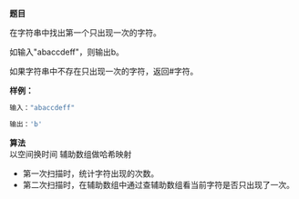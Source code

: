 **题目**  

在字符串中找出第一个只出现一次的字符。

如输入"abaccdeff"，则输出b。

如果字符串中不存在只出现一次的字符，返回#字符。

**样例：**
```python
输入："abaccdeff"

输出：'b'
```

**算法**    
以空间换时间
辅助数组做哈希映射

- 第一次扫描时，统计字符出现的次数。
- 第二次扫描时，在辅助数组中通过查辅助数组看当前字符是否只出现了一次。
